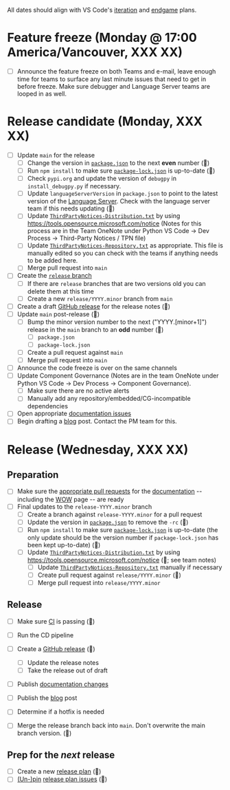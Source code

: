 All dates should align with VS Code's [iteration](https://github.com/microsoft/vscode/labels/iteration-plan) and [endgame](https://github.com/microsoft/vscode/labels/endgame-plan) plans.

# Feature freeze (Monday @ 17:00 America/Vancouver, XXX XX)

- [ ] Announce the feature freeze on both Teams and e-mail, leave enough time for teams to surface any last minute issues that need to get in before freeze. Make sure debugger and Language Server teams are looped in as well.

# Release candidate (Monday, XXX XX)

- [ ] Update `main` for the release
    - [ ] Change the version in [`package.json`](https://github.com/Microsoft/vscode-python/blob/main/package.json) to the next **even** number (🤖)
    - [ ] Run `npm install` to make sure [`package-lock.json`](https://github.com/Microsoft/vscode-python/blob/main/package.json) is up-to-date (🤖)
    - [ ] Check `pypi.org` and update the version of `debugpy` in `install_debugpy.py` if necessary.
    - [ ] Update `languageServerVersion` in `package.json` to point to the latest version of the [Language Server](https://github.com/Microsoft/python-language-server). Check with the language server team if this needs updating (🤖)
    - [ ] Update [`ThirdPartyNotices-Distribution.txt`](https://github.com/Microsoft/vscode-python/blob/main/ThirdPartyNotices-Distribution.txt) by using https://tools.opensource.microsoft.com/notice (Notes for this process are in the Team OneNote under Python VS Code → Dev Process → Third-Party Notices / TPN file)
    - [ ] Update [`ThirdPartyNotices-Repository.txt`](https://github.com/Microsoft/vscode-python/blob/main/ThirdPartyNotices-Repository.txt) as appropriate. This file is manually edited so you can check with the teams if anything needs to be added here.
    - [ ] Merge pull request into `main`
- [ ] Create the [`release` branch](https://github.com/microsoft/vscode-python/branches)
    - [ ] If there are `release` branches that are two versions old you can delete them at this time
    - [ ] Create a new `release/YYYY.minor` branch from `main`
- [ ] Create a draft [GitHub release](https://github.com/microsoft/vscode-python/releases) for the release notes (🤖)
- [ ] Update `main` post-release (🤖)
    - [ ] Bump the minor version number to the next ("YYYY.[minor+1]") release in the `main` branch to an **odd** number (🤖)
        - [ ] `package.json`
        - [ ] `package-lock.json`
    - [ ] Create a pull request against `main`
    - [ ] Merge pull request into `main`
- [ ] Announce the code freeze is over on the same channels
- [ ] Update Component Governance (Notes are in the team OneNote under Python VS Code → Dev Process → Component Governance).
    - [ ] Make sure there are no active alerts
    - [ ] Manually add any repository/embedded/CG-incompatible dependencies
- [ ] Open appropriate [documentation issues](https://github.com/microsoft/vscode-docs/issues?q=is%3Aissue+is%3Aopen+label%3Apython)
- [ ] Begin drafting a [blog](http://aka.ms/pythonblog) post. Contact the PM team for this.

# Release (Wednesday, XXX XX)

## Preparation

- [ ] Make sure the [appropriate pull requests](https://github.com/microsoft/vscode-docs/pulls) for the [documentation](https://code.visualstudio.com/docs/python/python-tutorial) -- including the [WOW](https://code.visualstudio.com/docs/languages/python) page -- are ready
- [ ] Final updates to the `release-YYYY.minor` branch
    - [ ] Create a branch against `release-YYYY.minor` for a pull request
    - [ ] Update the version in [`package.json`](https://github.com/Microsoft/vscode-python/blob/main/package.json) to remove the `-rc` (🤖)
    - [ ] Run `npm install` to make sure [`package-lock.json`](https://github.com/Microsoft/vscode-python/blob/main/package.json) is up-to-date (the only update should be the version number if `package-lock.json` has been kept up-to-date) (🤖)
    - [ ] Update [`ThirdPartyNotices-Distribution.txt`](https://github.com/Microsoft/vscode-python/blob/main/ThirdPartyNotices-Distribution.txt) by using https://tools.opensource.microsoft.com/notice (🤖; see team notes)
        - [ ] Update [`ThirdPartyNotices-Repository.txt`](https://github.com/Microsoft/vscode-python/blob/main/ThirdPartyNotices-Repository.txt) manually if necessary
        - [ ] Create pull request against `release/YYYY.minor` (🤖)
        - [ ] Merge pull request into `release/YYYY.minor`

## Release

- [ ] Make sure [CI](https://github.com/microsoft/vscode-python/actions?query=workflow%3A%22Insiders+Build%22) is passing (🤖)
- [ ] Run the CD pipeline
- [ ] Create a [GitHub release](https://github.com/microsoft/vscode-python/releases) (🤖)
    - [ ] Update the release notes
    - [ ] Take the release out of draft
- [ ] Publish [documentation changes](https://github.com/Microsoft/vscode-docs/pulls?q=is%3Apr+is%3Aopen+label%3Apython)
- [ ] Publish the [blog](http://aka.ms/pythonblog) post
- [ ] Determine if a hotfix is needed
- [ ] Merge the release branch back into `main`. Don't overwrite the main branch version. (🤖)


## Prep for the _next_ release

- [ ] Create a new [release plan](https://raw.githubusercontent.com/microsoft/vscode-python/main/.github/release_plan.md) (🤖)
- [ ] [(Un-)pin](https://help.github.com/en/articles/pinning-an-issue-to-your-repository) [release plan issues](https://github.com/Microsoft/vscode-python/labels/release%20plan) (🤖)
